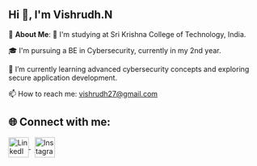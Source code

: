 ## Hi 👋, I'm Vishrudh.N

💫 **About Me**:
🏫 I'm studying at Sri Krishna College of Technology, India.

🎓 I'm pursuing a BE in Cybersecurity, currently in my 2nd year.

🌱 I’m currently learning advanced cybersecurity concepts and exploring secure application development.

📫 How to reach me: vishrudh27@gmail.com 

## 🌐 Connect with me:

<a href="https://www.linkedin.com/in/vishrudh-n-2b2aa6290" target="_blank">
  <img align="center" src="https://cdn-icons-png.flaticon.com/512/174/174857.png" alt="LinkedIn" height="40" width="40" />
</a>
&nbsp;
<a href="https://www.instagram.com/bizarre_boy_vish" target="_blank">
  <img align="center" src="https://cdn-icons-png.flaticon.com/512/2111/2111463.png" alt="Instagram" height="40" width="40" />
</a>


